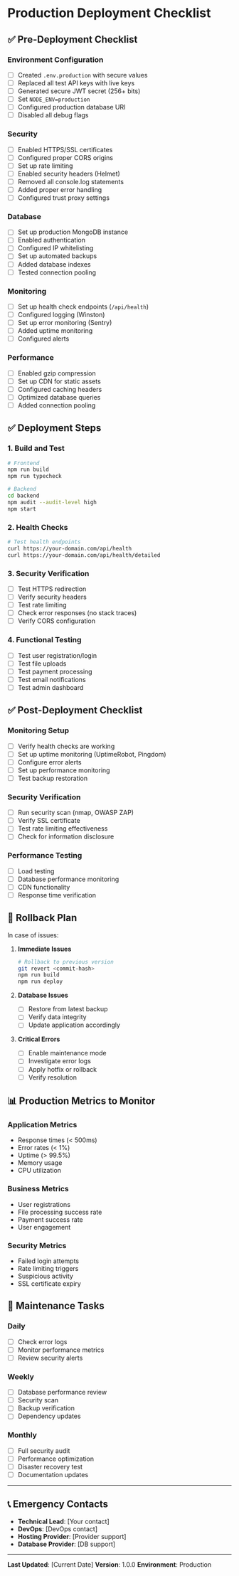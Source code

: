 # Production Deployment Checklist

## ✅ Pre-Deployment Checklist

### Environment Configuration

- [ ] Created `.env.production` with secure values
- [ ] Replaced all test API keys with live keys
- [ ] Generated secure JWT secret (256+ bits)
- [ ] Set `NODE_ENV=production`
- [ ] Configured production database URI
- [ ] Disabled all debug flags

### Security

- [ ] Enabled HTTPS/SSL certificates
- [ ] Configured proper CORS origins
- [ ] Set up rate limiting
- [ ] Enabled security headers (Helmet)
- [ ] Removed all console.log statements
- [ ] Added proper error handling
- [ ] Configured trust proxy settings

### Database

- [ ] Set up production MongoDB instance
- [ ] Enabled authentication
- [ ] Configured IP whitelisting
- [ ] Set up automated backups
- [ ] Added database indexes
- [ ] Tested connection pooling

### Monitoring

- [ ] Set up health check endpoints (`/api/health`)
- [ ] Configured logging (Winston)
- [ ] Set up error monitoring (Sentry)
- [ ] Added uptime monitoring
- [ ] Configured alerts

### Performance

- [ ] Enabled gzip compression
- [ ] Set up CDN for static assets
- [ ] Configured caching headers
- [ ] Optimized database queries
- [ ] Added connection pooling

## ✅ Deployment Steps

### 1. Build and Test

```bash
# Frontend
npm run build
npm run typecheck

# Backend
cd backend
npm audit --audit-level high
npm start
```

### 2. Health Checks

```bash
# Test health endpoints
curl https://your-domain.com/api/health
curl https://your-domain.com/api/health/detailed
```

### 3. Security Verification

- [ ] Test HTTPS redirection
- [ ] Verify security headers
- [ ] Test rate limiting
- [ ] Check error responses (no stack traces)
- [ ] Verify CORS configuration

### 4. Functional Testing

- [ ] Test user registration/login
- [ ] Test file uploads
- [ ] Test payment processing
- [ ] Test email notifications
- [ ] Test admin dashboard

## ✅ Post-Deployment Checklist

### Monitoring Setup

- [ ] Verify health checks are working
- [ ] Set up uptime monitoring (UptimeRobot, Pingdom)
- [ ] Configure error alerts
- [ ] Set up performance monitoring
- [ ] Test backup restoration

### Security Verification

- [ ] Run security scan (nmap, OWASP ZAP)
- [ ] Verify SSL certificate
- [ ] Test rate limiting effectiveness
- [ ] Check for information disclosure

### Performance Testing

- [ ] Load testing
- [ ] Database performance monitoring
- [ ] CDN functionality
- [ ] Response time verification

## 🚨 Rollback Plan

In case of issues:

1. **Immediate Issues**

   ```bash
   # Rollback to previous version
   git revert <commit-hash>
   npm run build
   npm run deploy
   ```

2. **Database Issues**

   - [ ] Restore from latest backup
   - [ ] Verify data integrity
   - [ ] Update application accordingly

3. **Critical Errors**
   - [ ] Enable maintenance mode
   - [ ] Investigate error logs
   - [ ] Apply hotfix or rollback
   - [ ] Verify resolution

## 📊 Production Metrics to Monitor

### Application Metrics

- Response times (< 500ms)
- Error rates (< 1%)
- Uptime (> 99.5%)
- Memory usage
- CPU utilization

### Business Metrics

- User registrations
- File processing success rate
- Payment success rate
- User engagement

### Security Metrics

- Failed login attempts
- Rate limiting triggers
- Suspicious activity
- SSL certificate expiry

## 🔧 Maintenance Tasks

### Daily

- [ ] Check error logs
- [ ] Monitor performance metrics
- [ ] Review security alerts

### Weekly

- [ ] Database performance review
- [ ] Security scan
- [ ] Backup verification
- [ ] Dependency updates

### Monthly

- [ ] Full security audit
- [ ] Performance optimization
- [ ] Disaster recovery test
- [ ] Documentation updates

---

## 📞 Emergency Contacts

- **Technical Lead**: [Your contact]
- **DevOps**: [DevOps contact]
- **Hosting Provider**: [Provider support]
- **Database Provider**: [DB support]

---

**Last Updated**: [Current Date]
**Version**: 1.0.0
**Environment**: Production

